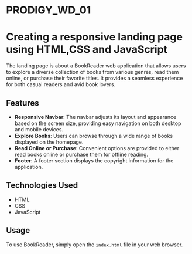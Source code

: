 # PRODIGY_WD_01 

# Creating a responsive landing page using HTML,CSS and JavaScript

The landing page is about a BookReader web application that allows users to explore a diverse collection of books from various genres, read them online, or purchase their favorite titles. It provides a seamless experience for both casual readers and avid book lovers.

## Features

- **Responsive Navbar**: The navbar adjusts its layout and appearance based on the screen size, providing easy navigation on both desktop and mobile devices.
- **Explore Books**: Users can browse through a wide range of books displayed on the homepage.
- **Read Online or Purchase**: Convenient options are provided to either read books online or purchase them for offline reading.
- **Footer**: A footer section displays the copyright information for the application.

## Technologies Used

- HTML
- CSS
- JavaScript

## Usage

To use BookReader, simply open the `index.html` file in your web browser.
